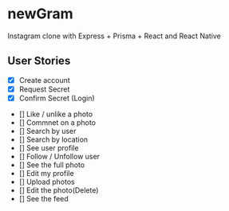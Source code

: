 # newGram

Instagram clone with Express + Prisma + React and React Native

## User Stories

- [x] Create account
- [x] Request Secret
- [x] Confirm Secret (Login)
- [] Like / unlike a photo
- [] Commnet on a photo
- [] Search by user
- [] Search by location
- [] See user profile
- [] Follow / Unfollow user
- [] See the full photo
- [] Edit my profile
- [] Upload photos
- [] Edit the photo(Delete)
- [] See the feed

